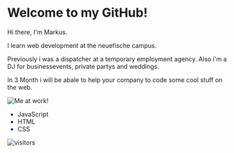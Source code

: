# Welcome to my GitHub!

Hi there, I'm Markus.

I learn web development at the neuefische campus.

Previously i was a dispatcher at a temporary employment agency. Also i'm a DJ for businessevents, private partys and weddings.

In 3 Month i will be abale to help your company to code some cool stuff on the web.

![Me at work!](https://i.postimg.cc/9XGz6KYp/IMG-20220612-WA0055.jpg)


- JavaScript
- HTML
- CSS

![visitors](https://visitor-badge.glitch.me/badge?page_id=CoderMarkusd&left_color=green&right_color=red)
